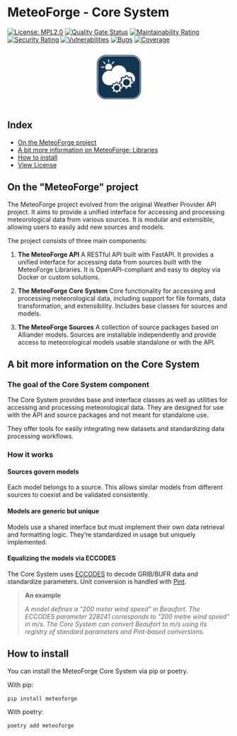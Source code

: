 [//]: # (SPDX-FileCopyrightText: 2024-2025 Copyright Contributors to the MeteoForge project)

[//]: # (SPDX-License-Identifier: MPL-2.0)

# MeteoForge - Core System

[![License: MPL2.0](https://img.shields.io/badge/License-MPL2.0-informational.svg)](https://github.com/alliander-opensource/weather-provider-libraries/LICENSE.md)
[![Quality Gate Status](https://sonarcloud.io/api/project_badges/measure?project=alliander-opensource_meteoforge&metric=alert_status)](https://sonarcloud.io/summary/new_code?id=alliander-opensource_meteoforge)
[![Maintainability Rating](https://sonarcloud.io/api/project_badges/measure?project=alliander-opensource_meteoforge&metric=sqale_rating)](https://sonarcloud.io/summary/new_code?id=alliander-opensource_meteoforge)
[![Security Rating](https://sonarcloud.io/api/project_badges/measure?project=alliander-opensource_meteoforge&metric=security_rating)](https://sonarcloud.io/summary/new_code?id=alliander-opensource_meteoforge)
[![Vulnerabilities](https://sonarcloud.io/api/project_badges/measure?project=alliander-opensource_meteoforge&metric=vulnerabilities)](https://sonarcloud.io/summary/new_code?id=alliander-opensource_meteoforge)
[![Bugs](https://sonarcloud.io/api/project_badges/measure?project=alliander-opensource_meteoforge&metric=bugs)](https://sonarcloud.io/summary/new_code?id=alliander-opensource_meteoforge)
[![Coverage](https://sonarcloud.io/api/project_badges/measure?project=alliander-opensource_meteoforge&metric=coverage)](https://sonarcloud.io/summary/new_code?id=alliander-opensource_meteoforge)

<div align="center">
  <img src="/docs/images/meteoforge_logo.png" alt="MeteoForge" width="25%" />
</div>

## Index

- [On the MeteoForge project](#on-the-meteoforge-project)
- [A bit more information on MeteoForge: Libraries](#a-bit-more-information-on-the-core-system)
- [How to install](#how-to-install)
- [View License](./LICENSE.md)

## On the "MeteoForge" project

The MeteoForge project evolved from the original Weather Provider API project. It aims to provide a unified interface
for accessing and processing meteorological data from various sources. It is modular and extensible, allowing users to
easily add new sources and models.

The project consists of three main components:

1. **The MeteoForge API**
   A RESTful API built with FastAPI. It provides a unified interface for accessing data from sources built with the
   MeteoForge Libraries. It is OpenAPI-compliant and easy to deploy via Docker or custom solutions.

2. **The MeteoForge Core System**
   Core functionality for accessing and processing meteorological data, including support for file formats, data
   transformation, and extensibility. Includes base classes for sources and models.

3. **The MeteoForge Sources**
   A collection of source packages based on Alliander models. Sources are installable independently and provide access
   to meteorological models usable standalone or with the API.

## A bit more information on the Core System

### The goal of the Core System component

The Core System provides base and interface classes as well as utilities for accessing and processing meteorological
data. They are designed for use with the API and source packages and not meant for standalone use.

They offer tools for easily integrating new datasets and standardizing data processing workflows.

### How it works

#### **Sources govern models**

Each model belongs to a source. This allows similar models from different sources to coexist and be validated
consistently.

#### **Models are generic but unique**

Models use a shared interface but must implement their own data retrieval and formatting logic. They’re standardized in
usage but uniquely implemented.

#### **Equalizing the models via ECCODES**

The Core System uses [ECCODES](https://confluence.ecmwf.int/display/ECC) to decode GRIB/BUFR data and standardize
parameters. Unit conversion is handled with [Pint](https://pint.readthedocs.io/).

> **An example**
>
> _A model defines a "200 meter wind speed" in Beaufort. The ECCODES parameter 228241 corresponds to "200 metre wind_
> _speed" in m/s._
> _The Core System can convert Beaufort to m/s using its registry of standard parameters and Pint-based conversions._

## How to install

You can install the MeteoForge Core System via pip or poetry.

With pip:

```sh
pip install meteoforge
```

With poetry:

```sh
poetry add meteoforge
```
